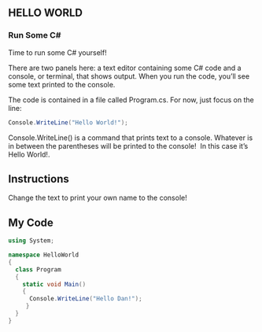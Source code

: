 ## HELLO WORLD

### Run Some C#

Time to run some C# yourself!

There are two panels here: a text editor containing some C# code and a console, or terminal, that shows output. When you run the code, you’ll see some text printed to the console.

The code is contained in a file called Program.cs. For now, just focus on the line: 
```c#
Console.WriteLine("Hello World!");
```
Console.WriteLine() is a command that prints text to a console. Whatever is in between the parentheses will be printed to the console!  In this case it’s Hello World!.

## Instructions

Change the text to print your own name to the console!

## My Code
```c#
using System;

namespace HelloWorld
{
  class Program
  {
    static void Main()
    {
      Console.WriteLine("Hello Dan!");    
     }
  }
}

```
